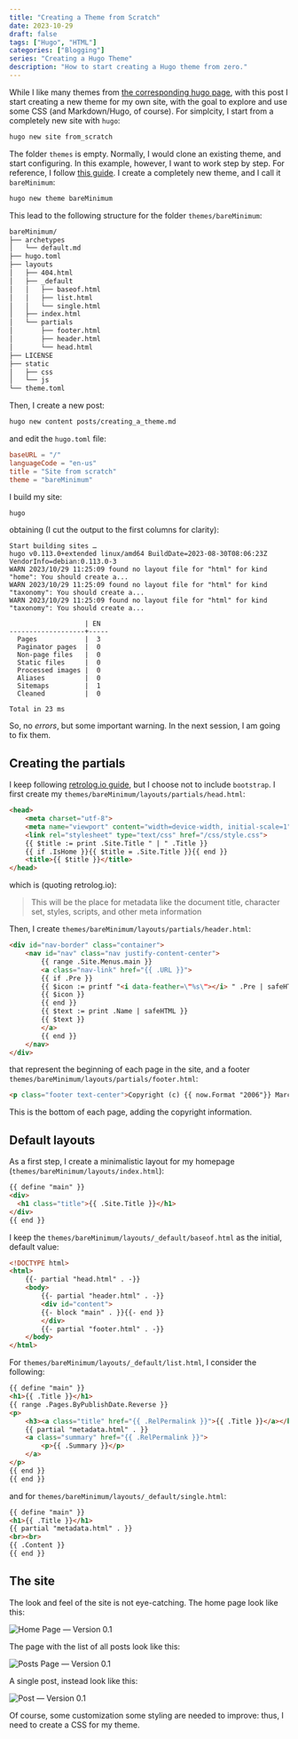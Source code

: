 ```yaml
---
title: "Creating a Theme from Scratch"
date: 2023-10-29
draft: false
tags: ["Hugo", "HTML"]
categories: ["Blogging"]
series: "Creating a Hugo Theme"
description: "How to start creating a Hugo theme from zero."
---
```


While I like many themes from [the corresponding hugo page](https://themes.gohugo.io/), with this post I start creating a new theme for my own site, with the goal to explore and use some CSS (and Markdown/Hugo, of course). For simplcity, I start from a completely new site with ``hugo``:

```bash
hugo new site from_scratch
```

The folder ``themes`` is empty. Normally, I would clone an existing theme, and start configuring. In this example, however, I want to work step by step. For reference, I follow [this guide](https://retrolog.io/blog/creating-a-hugo-theme-from-scratch/). I create a completely new theme, and I call it ``bareMinimum``:

```bash
hugo new theme bareMinimum
```

This lead to the following structure for the folder ``themes/bareMinimum``:

```bash
bareMinimum/
├── archetypes
│   └── default.md
├── hugo.toml
├── layouts
│   ├── 404.html
│   ├── _default
│   │   ├── baseof.html
│   │   ├── list.html
│   │   └── single.html
│   ├── index.html
│   └── partials
│       ├── footer.html
│       ├── header.html
│       └── head.html
├── LICENSE
├── static
│   ├── css
│   └── js
└── theme.toml
```

Then, I create a new post:

```bash
hugo new content posts/creating_a_theme.md
```

and edit the ``hugo.toml`` file:

```toml
baseURL = "/"
languageCode = "en-us"
title = "Site from scratch"
theme = "bareMinimum"
```

I build my site:

```bash
hugo
```

obtaining (I cut the output to the first columns for clarity):

```
Start building sites …
hugo v0.113.0+extended linux/amd64 BuildDate=2023-08-30T08:06:23Z VendorInfo=debian:0.113.0-3
WARN 2023/10/29 11:25:09 found no layout file for "html" for kind "home": You should create a...
WARN 2023/10/29 11:25:09 found no layout file for "html" for kind "taxonomy": You should create a...
WARN 2023/10/29 11:25:09 found no layout file for "html" for kind "taxonomy": You should create a...

                   | EN
-------------------+-----
  Pages            |  3
  Paginator pages  |  0
  Non-page files   |  0
  Static files     |  0
  Processed images |  0
  Aliases          |  0
  Sitemaps         |  1
  Cleaned          |  0

Total in 23 ms
```

So, no *errors*, but some important warning. In the next session, I am going to fix them.

## Creating the partials

I keep following [retrolog.io guide](https://retrolog.io/blog/creating-a-hugo-theme-from-scratch/), but I choose not to include ``bootstrap``. I first create my ``themes/bareMinimum/layouts/partials/head.html``:

```html
<head>
    <meta charset="utf-8">
    <meta name="viewport" content="width=device-width, initial-scale=1">
    <link rel="stylesheet" type="text/css" href="/css/style.css">
    {{ $title := print .Site.Title " | " .Title }}
    {{ if .IsHome }}{{ $title = .Site.Title }}{{ end }}
    <title>{{ $title }}</title>
</head>
```
which is (quoting retrolog.io):

> This will be the place for metadata like the document title, character set, styles, scripts, and other meta information

Then, I create ``themes/bareMinimum/layouts/partials/header.html``:

```html
<div id="nav-border" class="container">
    <nav id="nav" class="nav justify-content-center">
        {{ range .Site.Menus.main }}
        <a class="nav-link" href="{{ .URL }}">
        {{ if .Pre }}
        {{ $icon := printf "<i data-feather=\"%s\"></i> " .Pre | safeHTML }}
        {{ $icon }}
        {{ end }}
        {{ $text := print .Name | safeHTML }}
        {{ $text }}
        </a>
        {{ end }}
    </nav>
</div>
```

that represent the beginning of each page in the site, and a footer ``themes/bareMinimum/layouts/partials/footer.html``:

```html
<p class="footer text-center">Copyright (c) {{ now.Format "2006"}} Marco Carnini</p>
```
This is the bottom of each page, adding the copyright information.

## Default layouts

As a first step, I create a minimalistic layout for my homepage (``themes/bareMinimum/layouts/index.html``):

```html
{{ define "main" }}
<div>
  <h1 class="title">{{ .Site.Title }}</h1>
</div>
{{ end }}
```

I keep the ``themes/bareMinimum/layouts/_default/baseof.html`` as the initial, default value:

```html
<!DOCTYPE html>
<html>
    {{- partial "head.html" . -}}
    <body>
        {{- partial "header.html" . -}}
        <div id="content">
        {{- block "main" . }}{{- end }}
        </div>
        {{- partial "footer.html" . -}}
    </body>
</html>
```

For ``themes/bareMinimum/layouts/_default/list.html``, I consider the following:

```html
{{ define "main" }}
<h1>{{ .Title }}</h1>
{{ range .Pages.ByPublishDate.Reverse }}
<p>
    <h3><a class="title" href="{{ .RelPermalink }}">{{ .Title }}</a></h3>
    {{ partial "metadata.html" . }}
    <a class="summary" href="{{ .RelPermalink }}">
        <p>{{ .Summary }}</p>
    </a>
</p>
{{ end }}
{{ end }}
```

and for ``themes/bareMinimum/layouts/_default/single.html``:

```html
{{ define "main" }}
<h1>{{ .Title }}</h1>
{{ partial "metadata.html" . }}
<br><br>
{{ .Content }}
{{ end }}
```

## The site

The look and feel of the site is not eye-catching. The home page look like this:

![Home Page — Version 0.1](/images/home01.png)

The page with the list of all posts look like this:

![Posts Page — Version 0.1](/images/Posts01.png)

A single post, instead look like this:

![Post — Version 0.1](/images/Content01.png)

Of course, some customization some styling are needed to improve: thus, I need to create a CSS for my theme.

